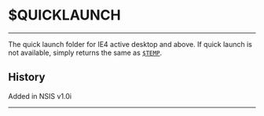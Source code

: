 # $QUICKLAUNCH

---

The quick launch folder for IE4 active desktop and above. If quick launch is not available, simply returns the same as [`$TEMP`][1].

## History

Added in NSIS v1.0i

---

[1]: TEMP.md